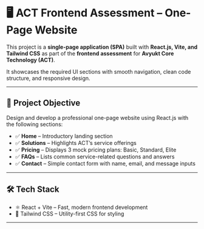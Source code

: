 # 🖥️ ACT Frontend Assessment – One-Page Website

This project is a **single-page application (SPA)** built with **React.js, Vite, and Tailwind CSS** as part of the **frontend assessment** for **Avyukt Core Technology (ACT)**.

It showcases the required UI sections with smooth navigation, clean code structure, and responsive design.

---

## 📌 Project Objective

Design and develop a professional one-page website using React.js with the following sections:

- ✅ **Home** – Introductory landing section
- ✅ **Solutions** – Highlights ACT’s service offerings
- ✅ **Pricing** – Displays 3 mock pricing plans: Basic, Standard, Elite
- ✅ **FAQs** – Lists common service-related questions and answers
- ✅ **Contact** – Simple contact form with name, email, and message inputs

---

## 🛠️ Tech Stack

- ⚛️ React + Vite – Fast, modern frontend development
- 🎨 Tailwind CSS – Utility-first CSS for styling

---
